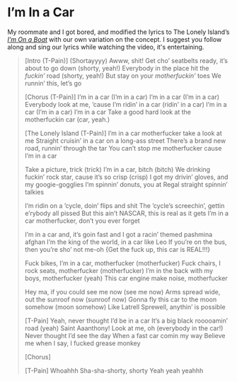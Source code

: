I’m In a Car
============

My roommate and I got bored, and modified the lyrics to The Lonely Island’s
[*I’m On a Boat*][video] with our own variation on the concept. I suggest you
follow along and sing our lyrics while watching the video, it's entertaining.

 > [Intro (T-Pain)]
 > (Shortayyyy) Awww, shit!
 > Get cho’ seatbelts ready, it’s about to go down (shorty, yeah!)
 > Everybody in the place hit the *fuckin’* road (shorty, yeah!)
 > But stay on your *motherfuckin’* toes
 > We runnin’ this, let’s go
 > 
 > [Chorus (T-Pain)]
 > I’m in a car (I’m in a car)
 > I’m in a car (I’m in a car)
 > Everybody look at me, ’cause I’m ridin’ in a car (ridin’ in a car)
 > I’m in a car (I’m in a car)
 > I’m in a car
 > Take a good hard look at the motherfuckin car (car, yeah.)
 > 
 > [The Lonely Island (T-Pain)]
 > I’m in a car motherfucker take a look at me
 > Straight cruisin’ in a car on a long-ass street
 > There’s a brand new road, runnin’ through the tar
 > You can’t stop me motherfucker cause I’m in a car
 > 
 > Take a picture, trick (trick) I’m in a car, bitch (bitch)
 > We drinking fuckin’ rock star, cause it’s so crisp (crisp)
 > I got my drivin’ gloves, and my googie-gogglies
 > I’m spinnin’ donuts, you at Regal straight spinnin’ talkies
 > 
 > I’m ridin on a ’cycle, doin’ flips and shit
 > The ’cycle’s screechin’, gettin e’rybody all pissed
 > But this ain’t NASCAR, this is real as it gets
 > I’m in a car motherfucker, don’t you ever forget
 > 
 > I’m in a car and, it’s goin fast and
 > I got a racin’ themed pashmina afghan
 > I’m the king of the world, in a car like Leo
 > If you’re on the bus, then you’re sho’ not me-oh
 > {Get the fuck up, this car is REAL!!!}
 > 
 > Fuck bikes, I’m in a car, motherfucker (motherfucker)
 > Fuck chairs, I rock seats, motherfucker (motherfucker)
 > I’m in the back with my boys, motherfucker (yeah)
 > This car engine make noise, motherfucker
 > 
 > Hey ma, if you could see me now (see me now)
 > Arms spread wide, out the sunroof now (sunroof now)
 > Gonna fly this car to the moon somehow (moon somehow)
 > Like Latrell Sprewell, anythin’ is possible
 > 
 > [T-Pain]
 > Yeah, never thought I’d be in a car
 > It’s a big black rooooamin’ road (yeah)
 > Saint Aaanthony! Look at me, oh (everybody in the car!)
 > Never thought I’d see the day
 > When a fast car comin my way
 > Believe me when I say, I fucked grease monkey
 > 
 > [Chorus]
 > 
 > [T-Pain]
 > Whoahhh
 > Sha-sha-shorty, shorty
 > Yeah yeah yeahhh

  [video]: <http://www.youtube.com/watch?v=R7yfISlGLNU#t=0m25s>
    "I’m On A Boat (ft. T-Pain) - Album Version - on Youtube"
